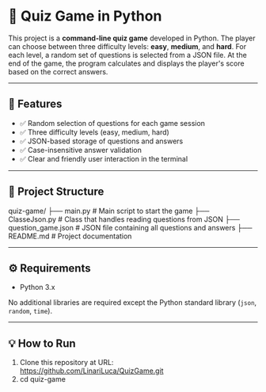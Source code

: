 # 🧠 Quiz Game in Python

This project is a **command-line quiz game** developed in Python. The player can choose between three difficulty levels: **easy**, **medium**, and **hard**. For each level, a random set of questions is selected from a JSON file. At the end of the game, the program calculates and displays the player's score based on the correct answers.

---

## 🚀 Features

- ✅ Random selection of questions for each game session
- ✅ Three difficulty levels (easy, medium, hard)
- ✅ JSON-based storage of questions and answers
- ✅ Case-insensitive answer validation
- ✅ Clear and friendly user interaction in the terminal

---

## 📂 Project Structure
quiz-game/
├── main.py # Main script to start the game
├── ClasseJson.py # Class that handles reading questions from JSON
├── question_game.json # JSON file containing all questions and answers
├── README.md # Project documentation

---

## ⚙️ Requirements

- Python 3.x

No additional libraries are required except the Python standard library (`json`, `random`, `time`).

---

## 💡 How to Run

1. Clone this repository at URL: https://github.com/LinariLuca/QuizGame.git
2. cd quiz-game


